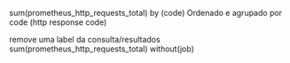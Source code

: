 sum(prometheus_http_requests_total) by (code)
Ordenado e agrupado por code (http response code)


remove uma label da consulta/resultados
sum(prometheus_http_requests_total) without(job)